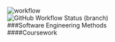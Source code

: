 ![workflow](https://github.com/u40510220/sem/actions/workflows/main.yml/badge.svg)\
![GitHub Workflow Status (branch)](https://img.shields.io/github/workflow/status/u40510220/sem/Create%20build%20workflow/develop?style=flat-square)\
###Software Engineering Methods\
####Coursework
